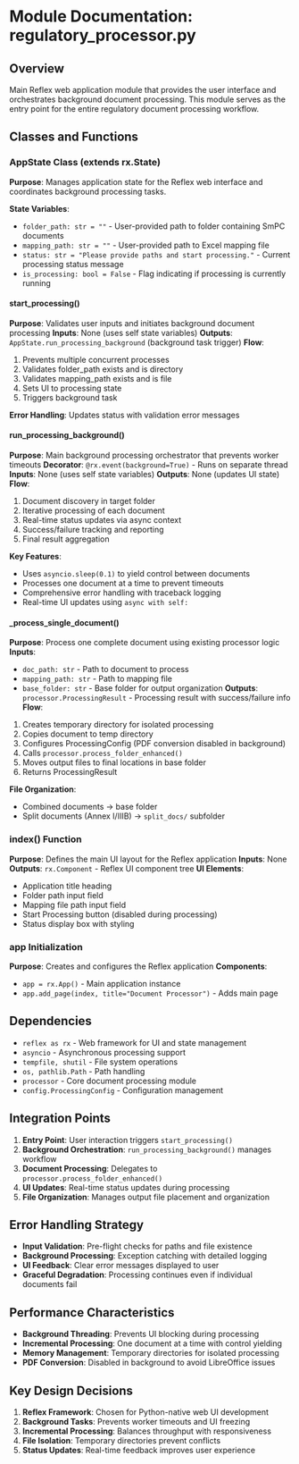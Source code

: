 # Module Documentation: regulatory_processor.py

## Overview
Main Reflex web application module that provides the user interface and orchestrates background document processing. This module serves as the entry point for the entire regulatory document processing workflow.

## Classes and Functions

### AppState Class (extends rx.State)
**Purpose**: Manages application state for the Reflex web interface and coordinates background processing tasks.

**State Variables**:
- `folder_path: str = ""` - User-provided path to folder containing SmPC documents
- `mapping_path: str = ""` - User-provided path to Excel mapping file
- `status: str = "Please provide paths and start processing."` - Current processing status message
- `is_processing: bool = False` - Flag indicating if processing is currently running

#### start_processing()
**Purpose**: Validates user inputs and initiates background document processing
**Inputs**: None (uses self state variables)
**Outputs**: `AppState.run_processing_background` (background task trigger)
**Flow**:
1. Prevents multiple concurrent processes
2. Validates folder_path exists and is directory
3. Validates mapping_path exists and is file
4. Sets UI to processing state
5. Triggers background task

**Error Handling**: Updates status with validation error messages

#### run_processing_background()
**Purpose**: Main background processing orchestrator that prevents worker timeouts
**Decorator**: `@rx.event(background=True)` - Runs on separate thread
**Inputs**: None (uses self state variables)
**Outputs**: None (updates UI state)
**Flow**:
1. Document discovery in target folder
2. Iterative processing of each document
3. Real-time status updates via async context
4. Success/failure tracking and reporting
5. Final result aggregation

**Key Features**:
- Uses `asyncio.sleep(0.1)` to yield control between documents
- Processes one document at a time to prevent timeouts
- Comprehensive error handling with traceback logging
- Real-time UI updates using `async with self:`

#### _process_single_document()
**Purpose**: Process one complete document using existing processor logic
**Inputs**:
- `doc_path: str` - Path to document to process
- `mapping_path: str` - Path to mapping file
- `base_folder: str` - Base folder for output organization
**Outputs**: `processor.ProcessingResult` - Processing result with success/failure info
**Flow**:
1. Creates temporary directory for isolated processing
2. Copies document to temp directory
3. Configures ProcessingConfig (PDF conversion disabled in background)
4. Calls `processor.process_folder_enhanced()`
5. Moves output files to final locations in base folder
6. Returns ProcessingResult

**File Organization**:
- Combined documents → base folder
- Split documents (Annex I/IIIB) → `split_docs/` subfolder

### index() Function
**Purpose**: Defines the main UI layout for the Reflex application
**Inputs**: None
**Outputs**: `rx.Component` - Reflex UI component tree
**UI Elements**:
- Application title heading
- Folder path input field
- Mapping file path input field
- Start Processing button (disabled during processing)
- Status display box with styling

### app Initialization
**Purpose**: Creates and configures the Reflex application
**Components**:
- `app = rx.App()` - Main application instance
- `app.add_page(index, title="Document Processor")` - Adds main page

## Dependencies
- `reflex as rx` - Web framework for UI and state management
- `asyncio` - Asynchronous processing support
- `tempfile, shutil` - File system operations
- `os, pathlib.Path` - Path handling
- `processor` - Core document processing module
- `config.ProcessingConfig` - Configuration management

## Integration Points
1. **Entry Point**: User interaction triggers `start_processing()`
2. **Background Orchestration**: `run_processing_background()` manages workflow
3. **Document Processing**: Delegates to `processor.process_folder_enhanced()`
4. **UI Updates**: Real-time status updates during processing
5. **File Organization**: Manages output file placement and organization

## Error Handling Strategy
- **Input Validation**: Pre-flight checks for paths and file existence
- **Background Processing**: Exception catching with detailed logging
- **UI Feedback**: Clear error messages displayed to user
- **Graceful Degradation**: Processing continues even if individual documents fail

## Performance Characteristics
- **Background Threading**: Prevents UI blocking during processing
- **Incremental Processing**: One document at a time with control yielding
- **Memory Management**: Temporary directories for isolated processing
- **PDF Conversion**: Disabled in background to avoid LibreOffice issues

## Key Design Decisions
1. **Reflex Framework**: Chosen for Python-native web UI development
2. **Background Tasks**: Prevents worker timeouts and UI freezing
3. **Incremental Processing**: Balances throughput with responsiveness
4. **File Isolation**: Temporary directories prevent conflicts
5. **Status Updates**: Real-time feedback improves user experience